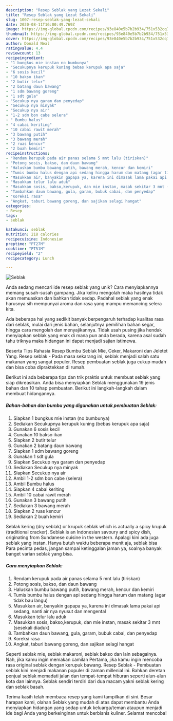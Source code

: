 ```yaml
---
description: "Resep Seblak yang Lezat Sekali"
title: "Resep Seblak yang Lezat Sekali"
slug: 1007-resep-seblak-yang-lezat-sekali
date: 2020-08-11T16:00:49.769Z
image: https://img-global.cpcdn.com/recipes/93e840e5b7b2b934/751x532cq70/seblak-foto-resep-utama.jpg
thumbnail: https://img-global.cpcdn.com/recipes/93e840e5b7b2b934/751x532cq70/seblak-foto-resep-utama.jpg
cover: https://img-global.cpcdn.com/recipes/93e840e5b7b2b934/751x532cq70/seblak-foto-resep-utama.jpg
author: Donald Neal
ratingvalue: 4.4
reviewcount: 13
recipeingredient:
- "1 bungkus mie instan no bumbunya"
- "Secukupnya kerupuk kuning bebas kerupuk apa saja"
- "6 sosis kecil"
- "10 bakso ikan"
- "2 butir telur"
- "2 batang daun bawang"
- "1 sdm bawang goreng"
- "1 sdt gula"
- "Secukup nya garam dan penyedap"
- "Secukup nya minyak"
- "Secukup nya air"
- "1-2 sdm bon cabe selera"
- " Bumbu halus"
- "4 cabai keriting"
- "10 cabai rawit merah"
- "3 bawang putih"
- "3 bawang merah"
- "2 ruas kencur"
- "2 buah kemiri"
recipeinstructions:
- "Rendam kerupuk pada air panas selama 5 mnt lalu (tiriskan)"
- "Potong sosis, bakso, dan daun bawang"
- "Haluskan bumbu bawang putih, bawang merah, kencur dan kemiri"
- "Tumis bumbu halus dengan api sedang hingga harum dan matang (agar tidak bau langu)"
- "Masukkan air, banyakin gapapa ya, karena ini dimasak lama pakai api sedang, nanti air nya nyusut dan mengental"
- "Masukkan telur lalu aduk"
- "Masukkan sosis, bakso,kerupuk, dan mie instan, masak sekitar 3 mnt (sesekali diaduk)"
- "Tambahkan daun bawang, gula, garam, bubuk cabai, dan penyedap"
- "Koreksi rasa"
- "Angkat, taburi bawang goreng, dan sajikan selagi hangat"
categories:
- Resep
tags:
- seblak

katakunci: seblak 
nutrition: 218 calories
recipecuisine: Indonesian
preptime: "PT27M"
cooktime: "PT51M"
recipeyield: "2"
recipecategory: Lunch

---
```



![Seblak](https://img-global.cpcdn.com/recipes/93e840e5b7b2b934/751x532cq70/seblak-foto-resep-utama.jpg)

Anda sedang mencari ide resep seblak yang unik? Cara menyiapkannya memang susah-susah gampang. Jika keliru mengolah maka hasilnya tidak akan memuaskan dan bahkan tidak sedap. Padahal seblak yang enak harusnya sih mempunyai aroma dan rasa yang mampu memancing selera kita.

Ada beberapa hal yang sedikit banyak berpengaruh terhadap kualitas rasa dari seblak, mulai dari jenis bahan, selanjutnya pemilihan bahan segar, hingga cara mengolah dan menyajikannya. Tidak usah pusing jika hendak menyiapkan seblak yang enak di mana pun anda berada, karena asal sudah tahu triknya maka hidangan ini dapat menjadi sajian istimewa.

Beserta Tips Rahasia Resep Bumbu Seblak Mie, Ceker, Makaroni dan Jeletet Yang. Resep seblak - Pada masa sekarang ini, seblak menjadi salah satu makanan yang sangat populer. Resep pembuatan seblak juga cukup mudah dan bisa coba dipraktekkan di rumah.


Berikut ini ada beberapa tips dan trik praktis untuk membuat seblak yang siap dikreasikan. Anda bisa menyiapkan Seblak menggunakan 19 jenis bahan dan 10 tahap pembuatan. Berikut ini langkah-langkah dalam membuat hidangannya.

<!--inarticleads1-->

##### Bahan-bahan dan bumbu yang digunakan untuk pembuatan Seblak:

1. Siapkan 1 bungkus mie instan (no bumbunya)
1. Sediakan Secukupnya kerupuk kuning (bebas kerupuk apa saja)
1. Gunakan 6 sosis kecil
1. Gunakan 10 bakso ikan
1. Siapkan 2 butir telur
1. Gunakan 2 batang daun bawang
1. Siapkan 1 sdm bawang goreng
1. Gunakan 1 sdt gula
1. Siapkan Secukup nya garam dan penyedap
1. Sediakan Secukup nya minyak
1. Siapkan Secukup nya air
1. Ambil 1-2 sdm bon cabe (selera)
1. Ambil  Bumbu halus
1. Siapkan 4 cabai keriting
1. Ambil 10 cabai rawit merah
1. Gunakan 3 bawang putih
1. Sediakan 3 bawang merah
1. Siapkan 2 ruas kencur
1. Sediakan 2 buah kemiri


Seblak kering (dry seblak) or krupuk seblak which is actually a spicy krupuk (traditional cracker). Seblak is an Indonesian savoury and spicy dish, originating from Sundanese cuisine in the western. Apalagi kini ada juga seblak yang instan. Hanya butuh waktu beberapa menit aja, seblak bisa Para pecinta pedas, jangan sampai ketinggalan jaman ya, soalnya banyak banget varian seblak yang bisa. 

<!--inarticleads2-->

##### Cara menyiapkan Seblak:

1. Rendam kerupuk pada air panas selama 5 mnt lalu (tiriskan)
1. Potong sosis, bakso, dan daun bawang
1. Haluskan bumbu bawang putih, bawang merah, kencur dan kemiri
1. Tumis bumbu halus dengan api sedang hingga harum dan matang (agar tidak bau langu)
1. Masukkan air, banyakin gapapa ya, karena ini dimasak lama pakai api sedang, nanti air nya nyusut dan mengental
1. Masukkan telur lalu aduk
1. Masukkan sosis, bakso,kerupuk, dan mie instan, masak sekitar 3 mnt (sesekali diaduk)
1. Tambahkan daun bawang, gula, garam, bubuk cabai, dan penyedap
1. Koreksi rasa
1. Angkat, taburi bawang goreng, dan sajikan selagi hangat


Seperti seblak mie, seblak makaroni, seblak bakso dan lain sebagainya. Nah, jika kamu ingin memakan camilan Pertama, jika kamu ingin mencoba rasa original seblak dengan kerupuk bawang. Resep Seblak - Pembuatan seblak kini menjadi makanan populer di zaman millenial ini. Bahkan deretan penjual seblak memadati jalan dan tempat-tempat hiburan seperti alun-alun kota dan lainnya. Seblak sendiri terdiri dari dua macam yakni seblak kering dan seblak basah. 

Terima kasih telah membaca resep yang kami tampilkan di sini. Besar harapan kami, olahan Seblak yang mudah di atas dapat membantu Anda menyiapkan hidangan yang sedap untuk keluarga/teman ataupun menjadi ide bagi Anda yang berkeinginan untuk berbisnis kuliner. Selamat mencoba!
